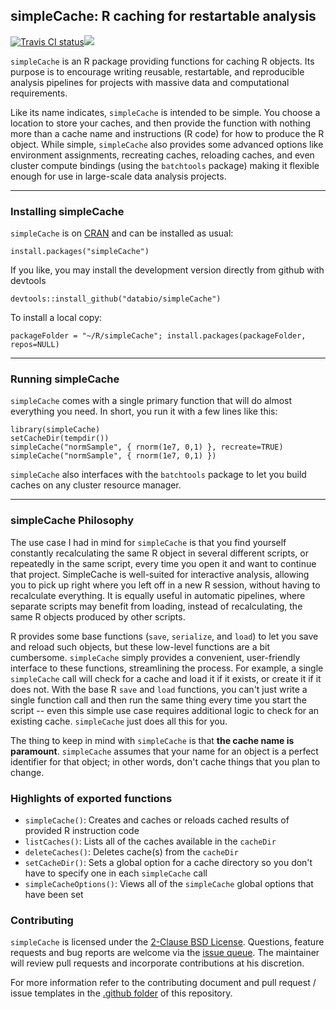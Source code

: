 simpleCache: R caching for restartable analysis
-----------------------------------------------

<a href="https://travis-ci.org/databio/simpleCache"><img src="https://travis-ci.org/databio/simpleCache.svg?branch=master" alt="Travis CI status"></img></a><a href="https://cran.r-project.org/package=simpleCache"><img src="https://www.r-pkg.org/badges/version/simpleCache"></img></a>

`simpleCache` is an R package providing functions for caching R objects. Its
purpose is to encourage writing reusable, restartable, and reproducible analysis
pipelines for projects with massive data and computational requirements.

Like its name indicates, `simpleCache` is intended to be simple. You choose a
location to store your caches, and then provide the function with nothing more
than a cache name and instructions (R code) for how to produce the R object.
While simple, `simpleCache` also provides some advanced options like environment
assignments, recreating caches, reloading caches, and even cluster compute
bindings (using the `batchtools` package) making it flexible enough for use in
large-scale data analysis projects.

--------------------------------------------------------------------------------
### Installing simpleCache

`simpleCache` is on
[CRAN](https://cran.r-project.org/package=simpleCache) and can
be installed as usual:

```
install.packages("simpleCache")
```

If you like, you may install the development version directly from github with
devtools

```
devtools::install_github("databio/simpleCache")
```

To install a local copy:
```
packageFolder = "~/R/simpleCache"; install.packages(packageFolder, repos=NULL)
```

--------------------------------------------------------------------------------
### Running simpleCache

`simpleCache` comes with a single primary function that will do almost
everything you need. In short, you run it with a few lines like this:

```
library(simpleCache) 
setCacheDir(tempdir())
simpleCache("normSample", {	rnorm(1e7, 0,1) }, recreate=TRUE)
simpleCache("normSample", { rnorm(1e7, 0,1) })
```

`simpleCache` also interfaces with the `batchtools` package to let you build
caches on any cluster resource manager.

--------------------------------------------------------------------------------
### simpleCache Philosophy

The use case I had in mind for `simpleCache` is that you find yourself
constantly recalculating the same R object in several different scripts, or
repeatedly in the same script, every time you open it and want to continue that
project. SimpleCache is well-suited for interactive analysis, allowing you to
pick up right where you left off in a new R session, without having to
recalculate everything. It is equally useful in automatic pipelines, where
separate scripts may benefit from loading, instead of recalculating, the same R
objects produced by other scripts.

R provides some base functions (`save`, `serialize`, and `load`) to let you save
and reload such objects, but these low-level functions are a bit cumbersome.
`simpleCache` simply provides a convenient, user-friendly interface to these
functions, streamlining the process. For example, a single `simpleCache` call
will check for a cache and load it if it exists, or create it if it does not.
With the base R `save` and `load` functions, you can't just write a single
function call and then run the same thing every time you start the script --
even this simple use case requires additional logic to check for an existing
cache. `simpleCache` just does all this for you.

The thing to keep in mind with `simpleCache` is that **the cache name is
paramount**. `simpleCache` assumes that your name for an object is a perfect
identifier for that object; in other words, don't cache things that you plan to
change.

### Highlights of exported functions

- `simpleCache()`: Creates and caches or reloads cached results of provided R instruction code
- `listCaches()`: Lists all of the caches available in the `cacheDir`
- `deleteCaches()`: Deletes cache(s) from the `cacheDir`
- `setCacheDir()`: Sets a global option for a cache directory so you don't have to specify one in each `simpleCache` call
- `simpleCacheOptions()`: Views all of the `simpleCache` global options that have been set

### Contributing

`simpleCache` is licensed under the [2-Clause BSD License](https://opensource.org/licenses/BSD-2-Clause). Questions, feature requests and bug reports are welcome via the [issue queue](https://github.com/databio/simpleCache/issues). The maintainer will review pull requests and incorporate contributions at his discretion.

For more information refer to the contributing document and pull request / issue templates in the [.github folder](https://github.com/databio/simpleCache/tree/master/.github) of this repository.












